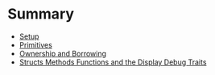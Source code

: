 # Summary

- [Setup](./chapter_1_setup.md)
- [Primitives](./chapter_2_primitives.md)
- [Ownership and Borrowing](./chapter_3_ownership_and_borrowing.md)
- [Structs Methods Functions and the Display Debug Traits](./chapter_4_struct_method_and_display_trait.md)
